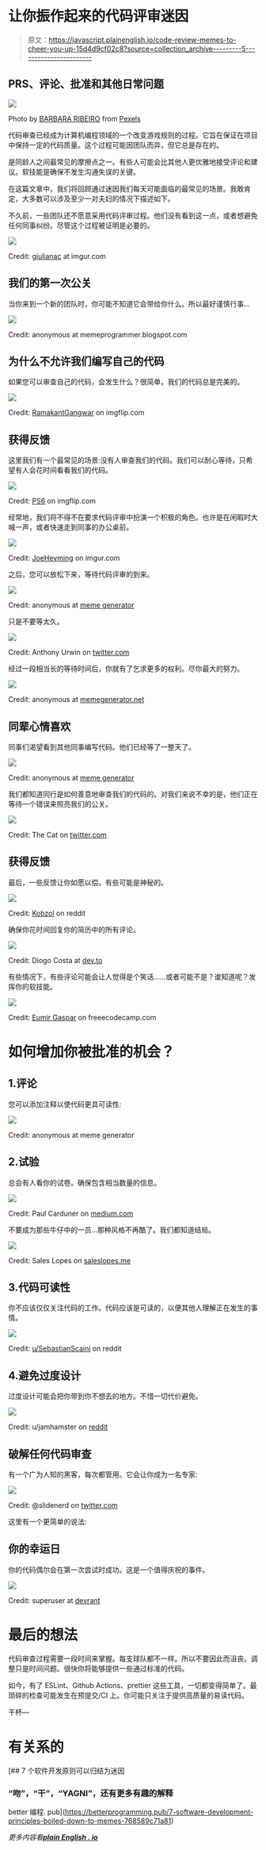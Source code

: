 # 让你振作起来的代码评审迷因

> 原文：<https://javascript.plainenglish.io/code-review-memes-to-cheer-you-up-15d4d9cf02c8?source=collection_archive---------5----------------------->

## PRS、评论、批准和其他日常问题

![](img/f7dcdb36eeae467c20a2c4db4e5ed8e8.png)

Photo by [BARBARA RIBEIRO](https://www.pexels.com/@barbarar?utm_content=attributionCopyText&utm_medium=referral&utm_source=pexels) from [Pexels](https://www.pexels.com/photo/cheerful-baby-on-sandy-sea-shore-in-stormy-weather-5731169/?utm_content=attributionCopyText&utm_medium=referral&utm_source=pexels)

代码审查已经成为计算机编程领域的一个改变游戏规则的过程。它旨在保证在项目中保持一定的代码质量。这个过程可能因团队而异，但它总是存在的。

是同龄人之间最常见的摩擦点之一。有些人可能会比其他人更优雅地接受评论和建议。软技能是确保不发生沟通失误的关键。

在这篇文章中，我们将回顾通过迷因我们每天可能面临的最常见的场景。我敢肯定，大多数可以涉及至少一对夫妇的情况下描述如下。

不久前，一些团队还不愿意采用代码评审过程。他们没有看到这一点，或者想避免任何同事纠纷。尽管这个过程被证明是必要的。

![](img/ea74d27541fa52742d721dd30e871881.png)

Credit: [giulianac](https://imgur.com/user/giulianac) at imgur.com

## 我们的第一次公关

当你来到一个新的团队时，你可能不知道它会带给你什么。所以最好谨慎行事…

![](img/92becaa6a11a55fb76eeff8fa52b999f.png)

Credit: anonymous at memeprogrammer.blogspot.com

## 为什么不允许我们编写自己的代码

如果您可以审查自己的代码，会发生什么？很简单，我们的代码总是完美的。

![](img/aaadaa495a82162120cbf6046847995b.png)

Credit: [RamakantGangwar](https://imgflip.com/user/RamakantGangwar) on imgflip.com

## 获得反馈

这里我们有一个最常见的场景:没有人审查我们的代码。我们可以耐心等待，只希望有人会花时间看看我们的代码。

![](img/7ad3650a27694c63ac60a1d1ed9f42e7.png)

Credit: [PS6](https://imgflip.com/user/PS6) on imgflip.com

经常地，我们将不得不在要求代码评审中扮演一个积极的角色。也许是在闲暇时大喊一声，或者快速走到同事的办公桌前。

![](img/d01d506bbf74875e02e307055a332cc8.png)

Credit: [JoeHeyming](https://imgur.com/user/JoeHeyming) on imgur.com

之后，您可以放松下来，等待代码评审的到来。

![](img/0bd778fd4fcb351387d86227ff5e5414.png)

Credit: anonymous at [meme generator](https://memegenerator.net/instance/71577877/the-dude-code-review-im-waiting-dude)

只是不要等太久。

![](img/6a97ca0cad77c8ca72596b80040e063d.png)

Credit: Anthony Urwin on [twitter.com](https://twitter.com/anthonyurwin/status/913172435184246784)

经过一段相当长的等待时间后，你就有了乞求更多的权利。尽你最大的努力。

![](img/210a6298337a6e512cf4a0647970e910.png)

Credit: anonymous at [memegenerator.net](https://memegenerator.net/instance/68411709/pr-please-hey-could-i-get-a-quick-code-review-please)

## 同辈心情喜欢

同事们渴望看到其他同事编写代码。他们已经等了一整天了。

![](img/c137bf05a857d046694b0f00094141e1.png)

Credit: anonymous at [meme generator](https://memegenerator.net/instance/71577877/the-dude-code-review-im-waiting-dude)

我们都知道同行是如何善意地审查我们的代码的。对我们来说不幸的是，他们正在等待一个错误来照亮我们的公关。

![](img/d9d439fc6aab3ed5c658aba5e51ef199.png)

Credit: The Cat on [twitter.com](https://twitter.com/Me_llaman_jota)

## 获得反馈

最后，一些反馈让你如愿以偿。有些可能是神秘的。

![](img/ebecf07f0e0406c93f1b07a722d70192.png)

Credit: [Kobzol](https://www.reddit.com/user/Kobzol/) on reddit

确保你花时间回复你的简历中的所有评论。

![](img/b89173b7756cb4799647b6568f7c02ed.png)

Credit: Diogo Costa at [dev.to](https://dev.to/industriousparadigm/code-review-you-don-t-want-your-pr-approved-1dl7)

有些情况下，有些评论可能会让人觉得是个笑话……或者可能不是？谁知道呢？发挥你的软技能。

![](img/4e91111b58988a592f8bd73700762422.png)

Credit: [Eumir Gaspar](https://www.freecodecamp.org/news/author/eumir/) on freeecodecamp.com

# 如何增加你被批准的机会？

## 1.评论

您可以添加注释以使代码更具可读性:

![](img/90f77ab52cda4f4351bdde9d8fcf21e0.png)

Credit: anonymous at meme generator

## 2.试验

总会有人看你的试卷。确保包含相当数量的信息。

![](img/55005decc5e7062b23b54d68d1094fb9.png)

Credit: Paul Carduner on [medium.com](https://medium.com/nori-carbon-removal/developer-productivity-and-code-review-345fc18c8197)

不要成为那些牛仔中的一员…那种风格不再酷了。我们都知道结局。

![](img/f8d2729411199a40d3cbf8883311307c.png)

Credit: Sales Lopes on [saleslopes.me](https://www.saleslopes.me/blogs/over-engineering-solving-problems-you-don-t-have)

## 3.代码可读性

你不应该仅仅关注代码的工作。代码应该是可读的，以便其他人理解正在发生的事情。

![](img/9e4760ce6a90ee2fdd1e0462987560bc.png)

Credit: [u/SebastianScaini](https://www.reddit.com/user/SebastianScaini/) on reddit

## 4.避免过度设计

过度设计可能会把你带到你不想去的地方。不惜一切代价避免。

![](img/4b9e86c571abeb8e944f8e17abf29146.png)

Credit: u/jamhamster on [reddit](https://www.reddit.com/r/memes/comments/ivg07c/theres_no_engineering_like_overengineering/)

## 破解任何代码审查

有一个广为人知的黑客，每次都管用。它会让你成为一名专家:

![](img/0d027a4360cb778b97e75e4e92062490.png)

Credit: @slidenerd on [twitter.com](https://twitter.com/slidenerdtech/status/614117141676204032?lang=es)

这里有一个更简单的说法:

## 你的幸运日

你的代码偶尔会在第一次尝试时成功。这是一个值得庆祝的事件。

![](img/954c73522cfd70c52e0c0724f590085f.png)

Credit: superuser at [devrant](https://devrant.com/rants/24716/code-review)

# 最后的想法

代码审查过程需要一段时间来掌握。每支球队都不一样。所以不要因此而沮丧。调整只是时间问题。很快你将能够提供一些通过标准的代码。

如今，有了 ESLint、Github Actions、prettier 这些工具，一切都变得简单了。最琐碎的检查可能发生在预提交/CI 上。你可能只关注于提供高质量的易读代码。

干杯—

# 有关系的

[](https://betterprogramming.pub/7-software-development-principles-boiled-down-to-memes-768589c71a81) [## 7 个软件开发原则可以归结为迷因

### “吻”，“干”，“YAGNI”，还有更多有趣的解释

better 编程. pub](https://betterprogramming.pub/7-software-development-principles-boiled-down-to-memes-768589c71a81) 

*更多内容看*[***plain English . io***](http://plainenglish.io/)